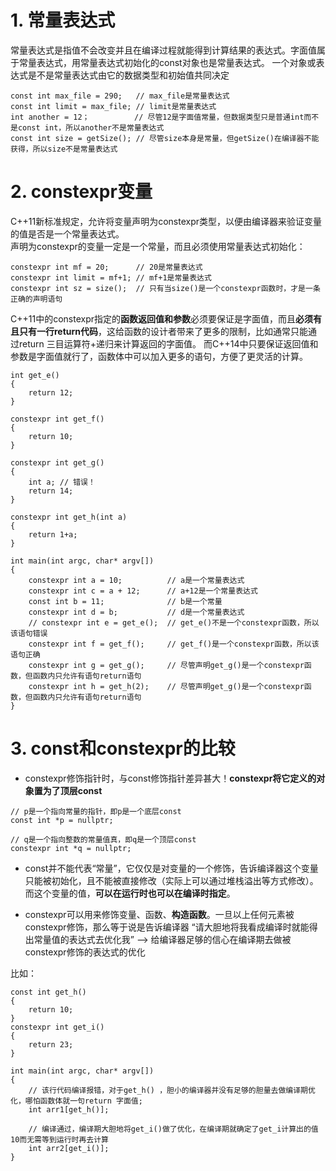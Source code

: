 # 1. 常量表达式

常量表达式是指值不会改变并且在编译过程就能得到计算结果的表达式。字面值属于常量表达式，用常量表达式初始化的const对象也是常量表达式。
一个对象或表达式是不是常量表达式由它的数据类型和初始值共同决定

```
const int max_file = 290;   // max_file是常量表达式
const int limit = max_file; // limit是常量表达式
int another = 12；          // 尽管12是字面值常量，但数据类型只是普通int而不是const int，所以another不是常量表达式
const int size = getSize(); // 尽管size本身是常量，但getSize()在编译器不能获得，所以size不是常量表达式
```

# 2. constexpr变量
C++11新标准规定，允许将变量声明为constexpr类型，以便由编译器来验证变量的值是否是一个常量表达式。  
声明为constexpr的变量一定是一个常量，而且必须使用常量表达式初始化：

```
constexpr int mf = 20;      // 20是常量表达式
constexpr int limit = mf+1; // mf+1是常量表达式
constexpr int sz = size();  // 只有当size()是一个constexpr函数时，才是一条正确的声明语句
```

C++11中的constexpr指定的**函数返回值和参数**必须要保证是字面值，而且**必须有且只有一行return代码**，这给函数的设计者带来了更多的限制，比如通常只能通过return 三目运算符+递归来计算返回的字面值。 
而C++14中只要保证返回值和参数是字面值就行了，函数体中可以加入更多的语句，方便了更灵活的计算。   

```
int get_e()
{
    return 12;
}

constexpr int get_f()
{
    return 10;
}

constexpr int get_g()
{
    int a; // 错误！
    return 14;
}

constexpr int get_h(int a)
{
    return 1+a;
}

int main(int argc, char* argv[])
{
    constexpr int a = 10;          // a是一个常量表达式
    constexpr int c = a + 12;      // a+12是一个常量表达式
    const int b = 11;              // b是一个常量
    constexpr int d = b;           // d是一个常量表达式
    // constexpr int e = get_e();  // get_e()不是一个constexpr函数，所以该语句错误
    constexpr int f = get_f();     // get_f()是一个constexpr函数，所以该语句正确
    constexpr int g = get_g();     // 尽管声明get_g()是一个constexpr函数，但函数内只允许有语句return语句
    constexpr int h = get_h(2);    // 尽管声明get_g()是一个constexpr函数，但函数内只允许有语句return语句
}
```

# 3. const和constexpr的比较
* constexpr修饰指针时，与const修饰指针差异甚大！**constexpr将它定义的对象置为了顶层const**
```
// p是一个指向常量的指针，即p是一个底层const
const int *p = nullptr;

// q是一个指向整数的常量值真，即q是一个顶层const
constexpr int *q = nullptr;
```

* const并不能代表“常量”，它仅仅是对变量的一个修饰，告诉编译器这个变量只能被初始化，且不能被直接修改（实际上可以通过堆栈溢出等方式修改）。而这个变量的值，**可以在运行时也可以在编译时指定**。

* constexpr可以用来修饰变量、函数、**构造函数**。一旦以上任何元素被constexpr修饰，那么等于说是告诉编译器 “请大胆地将我看成编译时就能得出常量值的表达式去优化我”  --> 给编译器足够的信心在编译期去做被constexpr修饰的表达式的优化  


比如：
```
const int get_h()
{
    return 10;
}
constexpr int get_i()
{
    return 23;
}

int main(int argc, char* argv[])
{
    // 该行代码编译报错，对于get_h() ，胆小的编译器并没有足够的胆量去做编译期优化，哪怕函数体就一句return 字面值;
    int arr1[get_h()];  

    // 编译通过，编译期大胆地将get_i()做了优化，在编译期就确定了get_i计算出的值10而无需等到运行时再去计算
    int arr2[get_i()];
}
```
